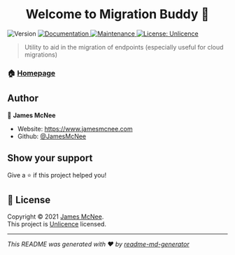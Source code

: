 <h1 align="center">Welcome to Migration Buddy 👋</h1>
<p>
  <img alt="Version" src="https://img.shields.io/badge/version-0.1.0-blue.svg?cacheSeconds=2592000" />
  <a href="https://github.com/JamesMcNee/MigrationBuddy#readme" target="_blank">
    <img alt="Documentation" src="https://img.shields.io/badge/documentation-yes-brightgreen.svg" />
  </a>
  <a href="https://github.com/JamesMcNee/MigrationBuddy/graphs/commit-activity" target="_blank">
    <img alt="Maintenance" src="https://img.shields.io/badge/Maintained%3F-yes-green.svg" />
  </a>
  <a href="https://github.com/JamesMcNee/MigrationBuddy/blob/master/LICENSE.md" target="_blank">
    <img alt="License: Unlicence" src="https://img.shields.io/github/license/JamesMcNee/Migration Buddy" />
  </a>
</p>

> Utility to aid in the migration of endpoints (especially useful for cloud migrations)

### 🏠 [Homepage](https://github.com/JamesMcNee/MigrationBuddy)

## Author

👤 **James McNee**

* Website: https://www.jamesmcnee.com
* Github: [@JamesMcNee](https://github.com/JamesMcNee)

## Show your support

Give a ⭐️ if this project helped you!

## 📝 License

Copyright © 2021 [James McNee](https://github.com/JamesMcNee).<br />
This project is [Unlicence](https://github.com/JamesMcNee/MigrationBuddy/blob/master/LICENSE.md) licensed.

***
_This README was generated with ❤️ by [readme-md-generator](https://github.com/kefranabg/readme-md-generator)_